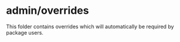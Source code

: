 # admin/overrides

This folder contains overrides which will automatically be required by package users.
